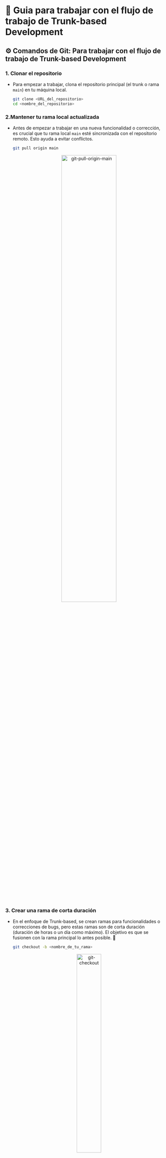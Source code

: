 # 🧪 Guia para trabajar con el flujo de trabajo de Trunk-based Development

## ⚙️ Comandos de Git: Para trabajar con el flujo de trabajo de Trunk-based Development
### 1. Clonar el repositorio
- Para empezar a trabajar, clona el repositorio principal (el trunk o rama `main`) en tu máquina local.
    ```bash
    git clone <URL_del_repositorio>
    cd <nombre_del_repositorio>
    ```
### 2.Mantener tu rama local actualizada
- Antes de empezar a trabajar en una nueva funcionalidad o corrección, es crucial que tu rama local `main` esté sincronizada con el repositorio remoto. Esto ayuda a evitar conflictos.
    ```bash
    git pull origin main
    ```
    <p align="center">
        <img src="../../imagenes/git-pull-origin-main.png" alt="git-pull-origin-main" width="60%">
    </p>

### 3. Crear una rama de corta duración
- En el enfoque de Trunk-based, se crean ramas para funcionalidades o correcciones de bugs, pero estas ramas son de corta duración (duración de horas o un día como máximo). El objetivo es que se fusionen con la rama principal lo antes posible. 🚀
    ```bash
    git checkout -b <nombre_de_tu_rama>
    ```

    <p align="center">
        <img src="../../imagenes/git-checkout.png" alt="git-checkout" width="40%">
    </p>

- El comando `git checkout -b` se usa para crear y cambiar a una nueva rama de Git en un solo paso. Es una abreviación de dos comandos:
    1. `git branch <nombre-de-la-rama>`: crea una nueva rama.
    2. `git checkout <nombre-de-la-rama>`: cambia a esa nueva rama.

### 4. Trabajar, hacer "commits" y subir cambios
- Trabaja en tu funcionalidad, haz commits de forma frecuente y sube tus cambios a la rama remota.
    ```bash
    # Después de hacer tus cambios...
    git add .
    git commit -m "Descripción clara de tu cambio"
    git push origin <nombre_de_tu_rama>
    ```
- Para subir una nueva rama local a GitHub y que se cree en el repositorio remoto, debes usar el comando `git push`. La primera vez que lo haces, es una buena práctica usar la opción `--set-upstream` (o su versión corta `-u`), para que Git asocie tu rama local con la nueva rama remota. El comando completo es:
    ```bash
    git push --set-upstream origin <nombre-de-la-rama>
    ````

    > Después de ejecutar este comando, Git recordará que tu rama local está vinculada a la rama remota que acabas de crear. A partir de ese momento, podrás usar el simple `git push` para subir tus cambios a esa rama específica.

### 5. Fusionar la rama con el tronco principal
Una vez que tu trabajo esté completo y revisado (usualmente a través de una **"pull request"** o **"merge request"**), se fusiona con la rama `main`.

#### Cambiar a rama principal
- Comando de git:
    ```bash
    # Primero, asegúrate de estar en la rama 'main'
    git checkout main
    ```

#### Fusión "no-fast-forward"
- Tipo de merge no-fast-forward
    ```bash
    # Luego, fusiona tu rama de funcionalidad con merge "no-fast-forward"
    # Abre una editor para adicionar el mensaje del commit
    git merge --no-ff <nombre_de_tu_rama>
    ```
- Para indicarle a Git que no incluya una lista de los commits que se están fusionando en el mensaje de commit predeterminado y evitar que se abre el editor existen estas dos opciones:
    ```bash
    # 1.- Merge de forma automática:
    git merge --no-ff --no-edit <nombre_de_tu_rama>
    ```
    ```bash
    # 2.- Configuración global (para todos tus proyectos):
    git config --global merge.log false
    ```
- Ejemplo con --no-edit
    <p align="center">
        <img src="../../imagenes/git-merge-no-edit.png" alt="git-merge-no-edit" width="90%">
    </p>

- Mensaje de merge predeterminado:
    ```bash
    # En ambos casos Git no abre el editor de texto y 
    # usa el mensaje de merge predeterminado que Git genera para un merge commit:
    Merge branch '<nombre_de_la_rama_origen>' into <nombre_de_la_rama_destino>
    ```

#### Fusión "squash"
- Merge tipo "squash"
    ```bash
    # También existe la opción de fusión "squash" para un solo commit
    git merge --squash <nombre_de_tu_rama>
    git commit -m "Descripción de la funcionalidad completa"
    ```
#### Aplicar los cambios
- Concluir el merge
    ```bash
    # Sube el cambio fusionado al repositorio remoto
    git push origin main
    ```
> La fusión --no-ff (no fast-forward) es a menudo preferida porque crea un commit de fusión explícito, lo que ayuda a mantener un historial claro de los cambios.<br>
> El comando `git merge --no-ff` sí crea automáticamente un commit de fusión, por lo que no es necesario ejecutar `git commit` después.

### 6. Eliminar la rama de corta duración
- Una vez que la funcionalidad ha sido fusionada y el código está en el tronco principal, la rama de corta duración ya no es necesaria y se puede eliminar.
    ```bash
    # Eliminar la rama local
    git branch -d <nombre_de_tu_rama>

    # Eliminar la rama remota
    git push origin --delete <nombre_de_tu_rama>
    ```

---

## ⚙️ ¿Cómo funciona git merge --no-ff?
- Cuando Git realiza un **"fast-forward merge"** (fusión de avance rápido), simplemente mueve el puntero de la rama `main` a la última confirmación de la rama de la característica, sin crear un nuevo commit. Esto ocurre solo si la rama `main` no ha tenido nuevos commits desde que se creó la rama de la característica.
- Sin embargo, al usar el comando **git merge --no-ff**, estás forzando a Git a crear un commit de fusión  de forma explícita, incluso si pudiera realizar un "fast-forward". Este commit de fusión es importante porque:
    - **Preserva el historial:** Mantiene un registro de que una rama de característica se fusionó con la rama principal. Esto es útil para auditar el historial de cambios y entender de dónde provienen las funcionalidades.
    - **Permite deshacer:** Si necesitas revertir un cambio grande de una característica, puedes revertir un solo commit (el commit de fusión), en lugar de tener que deshacer varios commits de forma individual.

---

## ⚙️ Diferencia con git merge --squash
- La opción `--squash` tiene un comportamiento diferente.
    - `git merge --squash`: Combina todos los commits de la rama de la característica en un solo commit. Después de ejecutar este comando, Git deja los cambios listos en tu área de preparación, pero no los confirma. Por lo tanto, sí necesitas ejecutar un `git commit` manualmente después para finalizar la fusión.
    - En resumen:

    | Comando|Crea un commit de forma automática|
    |:-------|:--------------|
    |`git merge --no-ff`|Sí|
    |`git merge --squash`|No (requiere `git commit` posterior)|

> El comando `--no-ff` es el más utilizado en un flujo de trabajo de **Trunk-based Development** porque ayuda a mantener un historial claro y auditable de las fusiones.

---

## ⚙️ Diagrama de un merge no-fast-forward
- Este diagrama ilustra cómo se ve el historial de Git antes y después de la fusión, mostrando claramente el `merge commit` que crea `git merge --no-ff`.

```mermaid
gitGraph
  commit id: "C1"
  commit id: "C2"
  branch feature
  checkout feature
  commit id: "C3"
  commit id: "C4"
  checkout main
  commit id: "C5"
  merge feature tag: "Merge --no-ff"
```

- Explicación del diagrama
1. `C1` y `C2`: Estos son los commits iniciales en la rama `main` (tronco principal).
2. `branch feature`: Se crea una nueva rama de corta duración llamada `feature`.
3. `checkout feature`: Cambias a la rama `feature` para trabajar.
4. `C3` y `C4`: Se crean nuevos commits en la rama `feature`. En este punto, el historial de `main` y `feature` se han bifurcado.
5. `checkout main`: Vuelves a la rama `main` para realizar la fusión.
6. `C5`: En un escenario de **Trunk-based Development**, alguien más pudo haber hecho un `commit` en la rama `main` mientras tú trabajabas en la rama `feature`.
7. `merge feature`: Aquí es donde ocurre la fusión. El merge `--no-ff` crea un nuevo `commit` de fusión que une los historiales de ambas ramas. El historial se convierte en un grafo, lo que muestra explícitamente la fusión. El `tag: "Merge --no-ff"` marca el `commit` de fusión para una mejor visualización.

---

## ⚙️ Diagrama de un merge squash
- Un `merge squash` tiene un historial de `commits` diferente. En lugar de crear un `commit` de fusión, toma todos los cambios de una rama y los comprime en un único `commit` que se aplica sobre la rama principal.

```mermaid
gitGraph
  commit id: "C1"
  commit id: "C2"
  branch feature
  checkout feature
  commit id: "C3"
  commit id: "C4"
  checkout main
  commit id: "C5"
  commit id: "C6" tag: "Merge Squash"
```

- Explicación del diagrama
1. `C1` y `C2`: Son los `commits` iniciales en la rama `main` (el tronco principal).
2. `C3` y `C4`: Son los `commits` que hiciste en la rama de la funcionalidad (`feature`). En este punto, el historial de `main` y `feature` se han bifurcado.
3. `C5`: Un nuevo `commit` en la rama `main` que se realizó mientras trabajabas en la rama `feature`.
4. `C6`: Aquí es donde sucede el `merge squash`. En lugar de fusionar `C3` y `C4` de forma individual (como en un `merge --no-ff`), Git toma todos los cambios de ambos `commits` y los agrupa en un solo `commit` nuevo (`C6`) que se agrega al final del historial de la rama `main`.

- La principal diferencia visual es que no hay una línea de fusión que conecte la rama `feature` con la rama `main`, ya que el `squash` crea un historial lineal, como si todos los cambios se hubieran hecho en un único `commit` sobre la rama principal.

---

## ⚙️ ¿Cómo se ejecuta el deshacer los cambios de un no-fast-forward?
- Para deshacer un **"merge no-fast-forward"** de forma segura, el comando más recomendado es `git revert`. 
- Este método es ideal para ramas que ya han sido compartidas con otros, ya que no reescribe el historial del repositorio.
- El comando para revertir un merge commit es:
    ```bash
    git revert -m <numero_del_padre> <hash_del_commit>
    ```
- ¿Cómo funciona el comando?
    - `git revert`: Este comando no borra el commit original. En su lugar, crea un nuevo commit que aplica los cambios inversos. Es como si agregaras un nuevo commit que desactiva todos los cambios que se hicieron en la fusión. Esto mantiene un historial limpio y seguro para todos los colaboradores.
    - `-m <numero_del_padre>`: La opción `-m` (mainline) es obligatoria cuando reviertes un commit de fusión. Un merge commit tiene dos o más "padres", es decir, de dónde provienen los cambios. El `--no-ff` tiene dos:
        1. El primer padre (`-m 1`) es la rama a la que se fusionó (por ejemplo, `main`).
        2. El segundo padre (`-m 2`) es la rama que se fusionó (por ejemplo, `feature-branch`).
    - Al usar `-m 1`, le estás diciendo a Git que quieres revertir los cambios de la rama `feature-branch`, dejando intacta la rama main hasta ese punto. Si no especificas el número del padre, Git no sabrá qué parte de la fusión quieres deshacer.
    - `<hash_del_commit>`: Es el identificador del commit de fusión que quieres revertir. Puedes encontrarlo con `git log`.
    - Ejemplo práctico: Supongamos que hiciste un `git merge --no-ff` en la rama `main`, y el commit de fusión tiene el hash `a1b2c3d4`.
        1. Busca el hash del merge commit con `git log`. Verás una línea que dice "Merge: `<padre1> <padre2>`".
        2. Para deshacer la fusión, ejecuta el siguiente comando:
            ```bash
            git revert -m 1 a1b2c3d4
            ```
    - Git creará un nuevo commit que revierte todos los cambios que vinieron de la rama de la característica, dejando el historial de la rama `main` sin alterar.

- Alternativa a `git revert` -> `git reset`
    - Si la fusión aún no se ha subido al repositorio remoto y no ha sido compartida, puedes usar `git reset`. 
    - Este comando sí reescribe el historial y es más directo. Sin embargo, su uso en ramas compartidas puede causar problemas a otros desarrolladores.
    - El comando sería:
        ```bash
        git reset --hard HEAD~1
        ```
    > Este comando mueve el puntero de la rama `main` un commit atrás, al estado justo antes de la fusión. El `merge commit` desaparecerá del historial.

---
## 🔗 Referencias
- [Git Merge vs Rebase vs Squash ¿Qué estrategia debemos elegir?](https://www.youtube.com/watch?v=HlmZLXMOpEM)

---